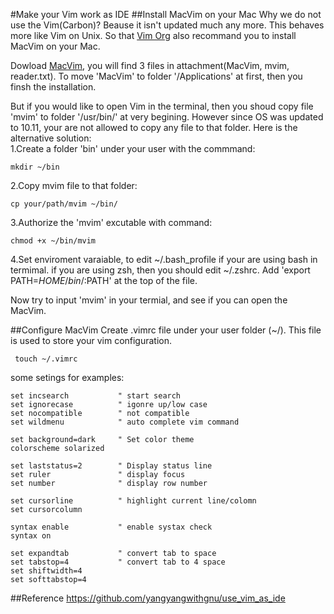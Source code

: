 #Make your Vim work as IDE
##Install MacVim on your Mac
Why we do not use the Vim(Carbon)? Beause it isn't updated much any more. This behaves more like Vim on Unix. So that [Vim Org](http://www.vim.org) also recommand you to install MacVim on your Mac. 
	
Dowload [MacVim](https://github.com/macvim-dev/macvim), you will find 3 files in attachment(MacVim, mvim, reader.txt). To move 'MacVim' to folder '/Applications' at first, then you finsh the installation.	

But if you would like to open Vim in the terminal, then you shoud copy file 'mvim' to folder '/usr/bin/' at very begining. However since OS was updated to 10.11, your are not allowed to copy any file to that folder. Here is the alternative solution: 	
1.Create a folder 'bin' under your user with the commmand:
	
	mkdir ~/bin
	 	
2.Copy mvim file to that folder:	
	
	cp your/path/mvim ~/bin/
	
3.Authorize the 'mvim' excutable with command:
	
	chmod +x ~/bin/mvim
	
4.Set enviroment varaiable, to edit ~/.bash_profile if your are using bash in termimal. if you are using zsh, then you should edit ~/.zshrc. Add 'export PATH=$HOME/bin/:$PATH' at the top of the file.


Now try to input 'mvim' in your termial, and see if you can open the MacVim.

##Configure MacVim
Create .vimrc file under your user folder (~/). This file is used to store your vim configuration.  
	 
	 touch ~/.vimrc

some setings for examples:
	  
	set incsearch     		" start search 
	set ignorecase    		" igonre up/low case 
	set nocompatible  		" not compatible 
	set wildmenu	    	" auto complete vim command
	
	set background=dark		" Set color theme
	colorscheme solarized	
 	
 	set laststatus=2 		" Display status line
 	set ruler 				" display focus
 	set number				" display row number
 	
 	set cursorline 			" highlight current line/colomn
	set cursorcolumn 	 
	
	syntax enable			" enable systax check
	syntax on
	
	set expandtab 			" convert tab to space
	set tabstop=4			" convert tab to 4 space
	set shiftwidth=4
	set softtabstop=4


##Reference
https://github.com/yangyangwithgnu/use_vim_as_ide

